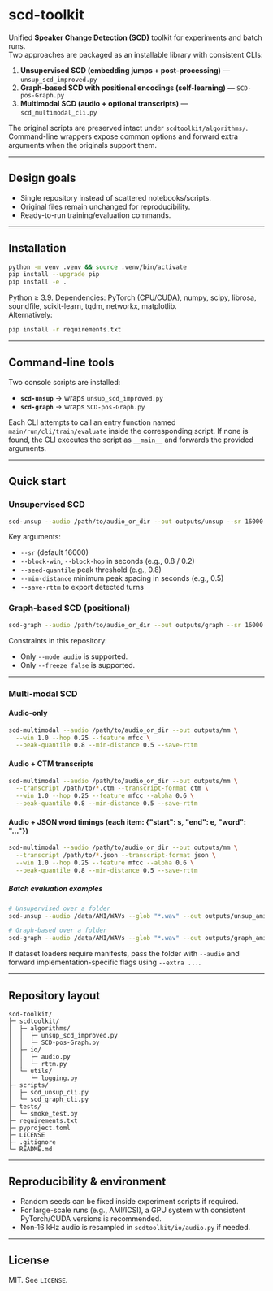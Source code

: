 # scd-toolkit

Unified **Speaker Change Detection (SCD)** toolkit for experiments and batch runs.  
Two approaches are packaged as an installable library with consistent CLIs:

1) **Unsupervised SCD (embedding jumps + post-processing)** — `unsup_scd_improved.py`
2) **Graph-based SCD with positional encodings (self-learning)** — `SCD-pos-Graph.py`
3) **Multimodal SCD (audio + optional transcripts)** — `scd_multimodal_cli.py`

The original scripts are preserved intact under `scdtoolkit/algorithms/`. Command-line wrappers expose common options and forward extra arguments when the originals support them.

---

## Design goals

- Single repository instead of scattered notebooks/scripts.
- Original files remain unchanged for reproducibility.
- Ready-to-run training/evaluation commands.

---

## Installation

```bash
python -m venv .venv && source .venv/bin/activate
pip install --upgrade pip
pip install -e .
```

Python ≥ 3.9. Dependencies: PyTorch (CPU/CUDA), numpy, scipy, librosa, soundfile, scikit-learn, tqdm, networkx, matplotlib.  
Alternatively:

```bash
pip install -r requirements.txt
```

---

## Command-line tools

Two console scripts are installed:

- **`scd-unsup`** → wraps `unsup_scd_improved.py`
- **`scd-graph`** → wraps `SCD-pos-Graph.py`

Each CLI attempts to call an entry function named `main/run/cli/train/evaluate` inside the corresponding script. If none is found, the CLI executes the script as `__main__` and forwards the provided arguments.

---

## Quick start

### Unsupervised SCD
```bash
scd-unsup --audio /path/to/audio_or_dir --out outputs/unsup --sr 16000   --block-win 0.8 --block-hop 0.2 --seed-quantile 0.8 --min-distance 0.5 --save-rttm
```

Key arguments:
- `--sr` (default 16000)
- `--block-win`, `--block-hop` in seconds (e.g., 0.8 / 0.2)
- `--seed-quantile` peak threshold (e.g., 0.8)
- `--min-distance` minimum peak spacing in seconds (e.g., 0.5)
- `--save-rttm` to export detected turns

### Graph-based SCD (positional)
```bash
scd-graph --audio /path/to/audio_or_dir --out outputs/graph --sr 16000   --block-win 0.8 --block-hop 0.2 --mode audio --freeze false --save-rttm
```
Constraints in this repository:
- Only `--mode audio` is supported.
- Only `--freeze false` is supported.
---

### Multi-modal SCD
#### Audio-only
```bash
scd-multimodal --audio /path/to/audio_or_dir --out outputs/mm \
  --win 1.0 --hop 0.25 --feature mfcc \
  --peak-quantile 0.8 --min-distance 0.5 --save-rttm
```
#### Audio + CTM transcripts
```bash
scd-multimodal --audio /path/to/audio_or_dir --out outputs/mm \
  --transcript /path/to/*.ctm --transcript-format ctm \
  --win 1.0 --hop 0.25 --feature mfcc --alpha 0.6 \
  --peak-quantile 0.8 --min-distance 0.5 --save-rttm
```
#### Audio + JSON word timings (each item: {"start": s, "end": e, "word": "..."})
```bash
scd-multimodal --audio /path/to/audio_or_dir --out outputs/mm \
  --transcript /path/to/*.json --transcript-format json \
  --win 1.0 --hop 0.25 --feature mfcc --alpha 0.6 \
  --peak-quantile 0.8 --min-distance 0.5 --save-rttm
```

##### Batch evaluation examples

```bash
# Unsupervised over a folder
scd-unsup --audio /data/AMI/WAVs --glob "*.wav" --out outputs/unsup_ami --save-rttm

# Graph-based over a folder
scd-graph --audio /data/AMI/WAVs --glob "*.wav" --out outputs/graph_ami --save-rttm
```

If dataset loaders require manifests, pass the folder with `--audio` and forward implementation-specific flags using `--extra ...`.

---

## Repository layout

```
scd-toolkit/
├─ scdtoolkit/
│  ├─ algorithms/
│  │  ├─ unsup_scd_improved.py
│  │  └─ SCD-pos-Graph.py
│  ├─ io/
│  │  ├─ audio.py
│  │  └─ rttm.py
│  └─ utils/
│     └─ logging.py
├─ scripts/
│  ├─ scd_unsup_cli.py
│  └─ scd_graph_cli.py
├─ tests/
│  └─ smoke_test.py
├─ requirements.txt
├─ pyproject.toml
├─ LICENSE
├─ .gitignore
└─ README.md
```

---

## Reproducibility & environment

- Random seeds can be fixed inside experiment scripts if required.
- For large-scale runs (e.g., AMI/ICSI), a GPU system with consistent PyTorch/CUDA versions is recommended.
- Non‑16 kHz audio is resampled in `scdtoolkit/io/audio.py` if needed.

---

## License

MIT. See `LICENSE`.
